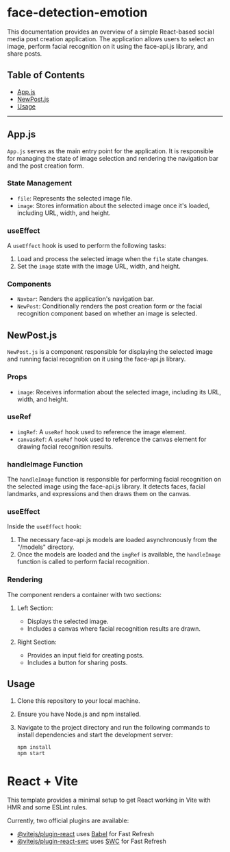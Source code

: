 # face-detection-emotion

This documentation provides an overview of a simple React-based social media post creation application. The application allows users to select an image, perform facial recognition on it using the face-api.js library, and share posts.

## Table of Contents
- [App.js](#appjs)
- [NewPost.js](#newpostjs)
- [Usage](#usage)

---

## App.js

`App.js` serves as the main entry point for the application. It is responsible for managing the state of image selection and rendering the navigation bar and the post creation form.

### State Management

- `file`: Represents the selected image file.
- `image`: Stores information about the selected image once it's loaded, including URL, width, and height.

### useEffect

A `useEffect` hook is used to perform the following tasks:

1. Load and process the selected image when the `file` state changes.
2. Set the `image` state with the image URL, width, and height.

### Components

- `Navbar`: Renders the application's navigation bar.
- `NewPost`: Conditionally renders the post creation form or the facial recognition component based on whether an image is selected.

## NewPost.js

`NewPost.js` is a component responsible for displaying the selected image and running facial recognition on it using the face-api.js library.

### Props

- `image`: Receives information about the selected image, including its URL, width, and height.

### useRef

- `imgRef`: A `useRef` hook used to reference the image element.
- `canvasRef`: A `useRef` hook used to reference the canvas element for drawing facial recognition results.

### handleImage Function

The `handleImage` function is responsible for performing facial recognition on the selected image using the face-api.js library. It detects faces, facial landmarks, and expressions and then draws them on the canvas.

### useEffect

Inside the `useEffect` hook:

1. The necessary face-api.js models are loaded asynchronously from the "/models" directory.
2. Once the models are loaded and the `imgRef` is available, the `handleImage` function is called to perform facial recognition.

### Rendering

The component renders a container with two sections:

1. Left Section:
   - Displays the selected image.
   - Includes a canvas where facial recognition results are drawn.

2. Right Section:
   - Provides an input field for creating posts.
   - Includes a button for sharing posts.

## Usage

1. Clone this repository to your local machine.

2. Ensure you have Node.js and npm installed.

3. Navigate to the project directory and run the following commands to install dependencies and start the development server:

   ```sh
   npm install
   npm start

# React + Vite

This template provides a minimal setup to get React working in Vite with HMR and some ESLint rules.

Currently, two official plugins are available:

- [@vitejs/plugin-react](https://github.com/vitejs/vite-plugin-react/blob/main/packages/plugin-react/README.md) uses [Babel](https://babeljs.io/) for Fast Refresh
- [@vitejs/plugin-react-swc](https://github.com/vitejs/vite-plugin-react-swc) uses [SWC](https://swc.rs/) for Fast Refresh
